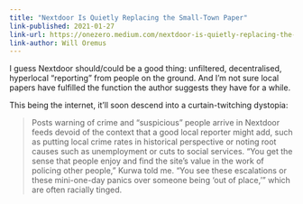 ```yaml
---
title: "Nextdoor Is Quietly Replacing the Small-Town Paper"
link-published: 2021-01-27
link-url: https://onezero.medium.com/nextdoor-is-quietly-replacing-the-small-town-paper-ca583962c15a
link-author: Will Oremus
---
```


I guess Nextdoor should/could be a good thing: unfiltered, decentralised, hyperlocal “reporting” from people on the ground. And I’m not sure local papers have fulfilled the function the author suggests they have for a while.

This being the internet, it’ll soon descend into a curtain-twitching dystopia:

> Posts warning of crime and “suspicious” people arrive in Nextdoor feeds devoid of the context that a good local reporter might add, such as putting local crime rates in historical perspective or noting root causes such as unemployment or cuts to social services. “You get the sense that people enjoy and find the site’s value in the work of policing other people,” Kurwa told me. “You see these escalations or these mini-one-day panics over someone being ‘out of place,’” which are often racially tinged.